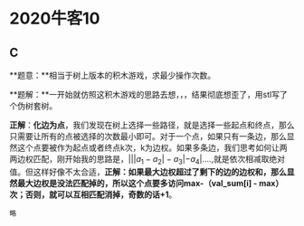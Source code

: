 # 2020牛客10

## C

**题意：**相当于树上版本的积木游戏，求最少操作次数。

**题解：**一开始就仿照这积木游戏的思路去想，，，结果彻底想歪了，用stl写了个伪树套树。

**正解**：**化边为点**，我们发现在树上选择一些路径，就是选择一些起点和终点，那么只需要让所有的点被选择的次数最小即可。对于一个点，如果只有一条边，那么显然这个点要被作为起点或者终点k次，k为边权。如果多条边，我们思考如何让两两边权匹配，刚开始我的思路是，$| ||a_1 - a_2| - a_3| - a_4|....$,就是依次相减取绝对值。但这样好像不太合适，**正解：如果最大边权超过了剩下的边的边权和，那么显然最大边权是没法匹配掉的，所以这个点要多访问max-（val_sum[i] - max）次；否则，就可以互相匹配消掉，奇数的话+1**。

```
略
```

## 

